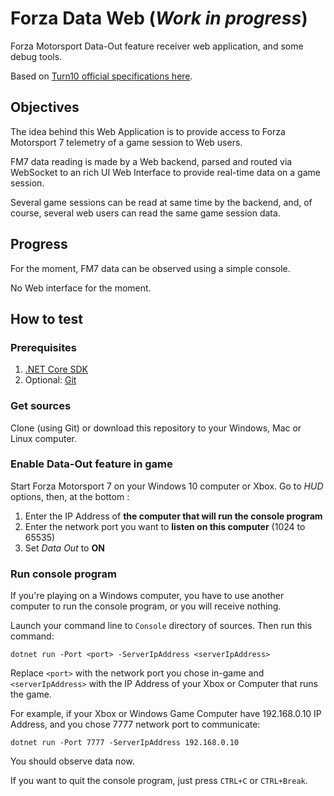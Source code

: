# Forza Data Web (_Work in progress_)
Forza Motorsport Data-Out feature receiver web application, and some debug tools.

Based on [Turn10 official specifications here](https://forums.forzamotorsport.net/turn10_postst128499_Forza-Motorsport-7--Data-Out--feature-details.aspx).

## Objectives

The idea behind this Web Application is to provide access to Forza Motorsport 7 telemetry of a game session to Web users.

FM7 data reading is made by a Web backend, parsed and routed via WebSocket to an rich UI Web Interface to provide real-time data on a game session.

Several game sessions can be read at same time by the backend, and, of course, several web users can read the same game session data.

## Progress

For the moment, FM7 data can be observed using a simple console.

No Web interface for the moment.

## How to test

### Prerequisites

1. [.NET Core SDK](https://www.microsoft.com/net/download/windows)
2. Optional: [Git](https://www.git-scm.com/downloads)

### Get sources

Clone (using Git) or download this repository to your Windows, Mac or Linux computer.

### Enable Data-Out feature in game

Start Forza Motorsport 7 on your Windows 10 computer or Xbox.
Go to _HUD_ options, then, at the bottom :
1. Enter the IP Address of **the computer that will run the console program**
2. Enter the network port you want to **listen on this computer** (1024 to 65535)
3. Set _Data Out_ to **ON**

### Run console program

If you're playing on a Windows computer, you have to use another computer to run the console program, or you will receive nothing.

Launch your command line to `Console` directory of sources.
Then run this command:
```
dotnet run -Port <port> -ServerIpAddress <serverIpAddress>
```

Replace `<port>` with the network port you chose in-game and `<serverIpAddress>` with the IP Address of your Xbox or Computer that runs the game.

For example, if your Xbox or Windows Game Computer have 192.168.0.10 IP Address, and you chose 7777 network port to communicate:
```
dotnet run -Port 7777 -ServerIpAddress 192.168.0.10
```

You should observe data now.

If you want to quit the console program, just press `CTRL+C` or `CTRL+Break`.